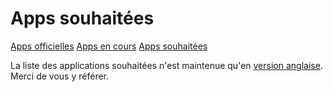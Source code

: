# Apps souhaitées

<a class="btn btn-lg btn-default" href="/apps">Apps officielles</a>
<a class="btn btn-lg btn-default" href="/apps_in_progress">Apps en cours</a>
<a class="btn btn-lg btn-default" href="/apps_wishlist">Apps souhaitées</a>

La liste des applications souhaitées n'est maintenue qu'en <a href="/apps_in_progress_en">version anglaise</a>. Merci de vous y référer.
